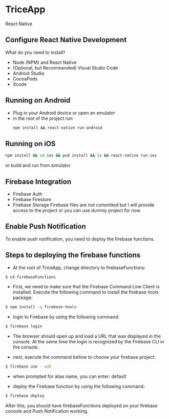 # TriceApp
React Native

## Configure React Native Development
What do you need to install?
* Node (NPM) and React Native
* (Optional, but Recommended) Visual Studio Code
* Android Studio
* CocoaPods
* Xcode

## Running on Android
* Plug in your Android device or open an emulator
* in the root of the project run:
  ```bash
  npm install && react-native run-android
  ```
## Running on iOS
```bash
npm install && cd ios && pod install && ls && react-native run-ios
```
or build and run from simulator

## Firebase Integration
* Firebase Auth
* Firebase Firestore
* Firebase Storage
Firebase files are not committed but I will provide access to the project or you can use dummy project for now

## Enable Push Notification

To enable push notification, you need to deploy the firebase functions.

## Steps to deploying the firebase functions

* At the root of TriceApp, change directory to firebaseFunctions:

```bash
$ cd firebaseFunctions
```

* First, we need to make sure that the Firebase Command Line Client is installed. Execute the following command to install the firebase-tools package:

```bash
$ npm install -g firebase-tools
```

* login to Firebase by using the following command:

```bash
$ firebase login
```

* The browser should open up and load a URL that was displayed in the console. At the same time the login is recognized by the Firebase CLI in the console.

* next, execute the command bellow to choose your firebase project:

```bash
$ firebase use --add
```

* when prompted for alias name, you can  enter: default

* deploy the Firebase function by using the following command:

```bash
$ firebase deploy
```


After this, you should have firebaseFunctions deployed on your firebase console and Push Notification working.
